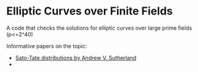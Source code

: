 <h1>Elliptic Curves over Finite Fields </h1>
A code that checks the solutions for elliptic curves over large prime fields (p<=2^40)

Informative papers on the topic:
- [Sato-Tate distributions by Andrew V. Sutherland](https://math.mit.edu/~drew/conm14904.pdf)
- 

